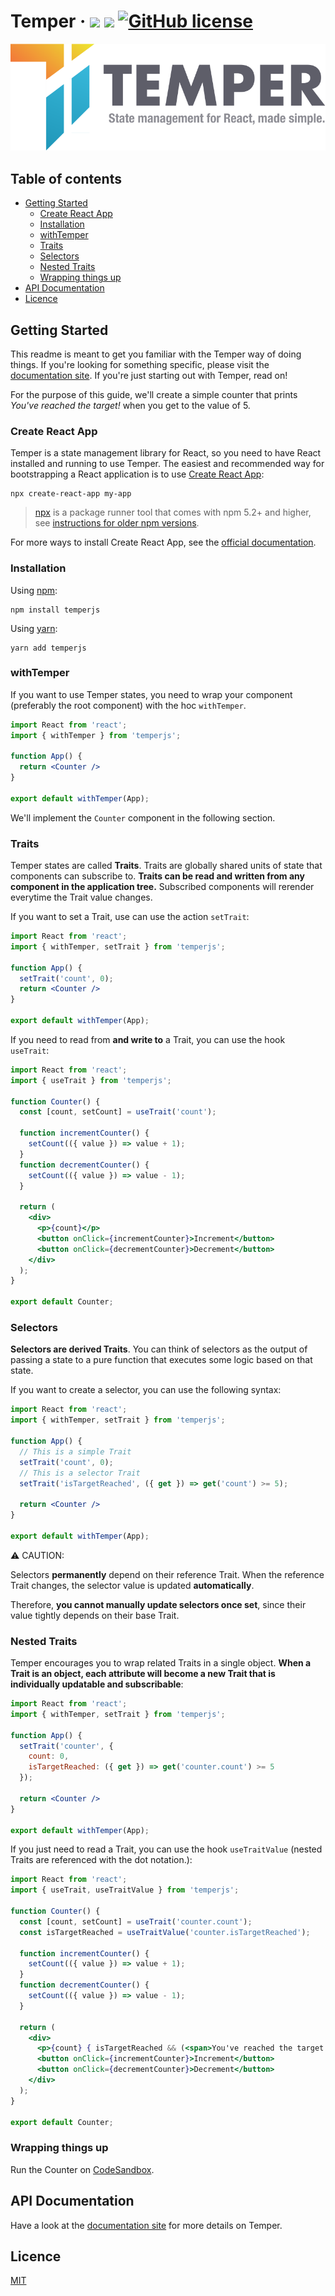 # Temper &middot; ![](https://img.shields.io/npm/v/temperjs) ![](https://img.shields.io/github/issues/ktripaldi/temperjs) [![GitHub license](https://img.shields.io/badge/license-MIT-blue.svg)](LICENSE)

![alt text](Temper.svg "Temper")

## Table of contents

- [Getting Started](#getting-started)
  - [Create React App](#create-react-app)
  - [Installation](#installation)
  - [withTemper](#withtemper)
  - [Traits](#traits)
  - [Selectors](#selectors)
  - [Nested Traits](#nested-traits)
  - [Wrapping things up](#wrapping-things-up)
- [API Documentation](#api-documentation)
- [Licence](#licence)

## Getting Started

This readme is meant to get you familiar with the Temper way of doing things.
If you're looking for something specific, please visit the [documentation site](https://temperjs.org). If you're just starting out with Temper, read on!

For the purpose of this guide, we'll create a simple counter that prints _You've reached the target!_ when you get to the value of 5.

### Create React App
Temper is a state management library for React, so you need to have React installed and running to use Temper. The easiest and recommended way for bootstrapping a React application is to use [Create React App](https://github.com/facebook/create-react-app#creating-an-app):

```shell
npx create-react-app my-app
```

> [npx](https://medium.com/@maybekatz/introducing-npx-an-npm-package-runner-55f7d4bd282b) is a package runner tool that comes with npm 5.2+ and higher, see [instructions for older npm versions](https://gist.github.com/gaearon/4064d3c23a77c74a3614c498a8bb1c5f).

For more ways to install Create React App, see the [official documentation](https://github.com/facebook/create-react-app#creating-an-app).

### Installation

Using [npm](https://www.npmjs.com/get-npm):
```shell
npm install temperjs
```

Using [yarn](https://classic.yarnpkg.com/en/docs/install/):

```shell
yarn add temperjs
```

### withTemper

If you want to use Temper states, you need to wrap your component (preferably the root component) with the hoc `withTemper`.

```jsx
import React from 'react';
import { withTemper } from 'temperjs';

function App() {
  return <Counter />
}

export default withTemper(App);
```

We'll implement the `Counter` component in the following section.

### Traits

Temper states are called **Traits**.
Traits are globally shared units of state that components can subscribe to.
**Traits can be read and written from any component in the application tree.**
Subscribed components will rerender everytime the Trait value changes.

If you want to set a Trait, use can use the action `setTrait`:

```jsx
import React from 'react';
import { withTemper, setTrait } from 'temperjs';

function App() {
  setTrait('count', 0);
  return <Counter />
}

export default withTemper(App);
```

If you need to read from **and write to** a Trait, you can use the hook `useTrait`:

```jsx
import React from 'react';
import { useTrait } from 'temperjs';

function Counter() {
  const [count, setCount] = useTrait('count');

  function incrementCounter() {
    setCount(({ value }) => value + 1);
  }
  function decrementCounter() {
    setCount(({ value }) => value - 1);
  }

  return (
    <div>
      <p>{count}</p>
      <button onClick={incrementCounter}>Increment</button>
      <button onClick={decrementCounter}>Decrement</button>
    </div>
  );
}

export default Counter;

```

### Selectors

**Selectors are derived Traits**. You can think of selectors as the output of passing a state to a pure function that executes some logic based on that state.

If you want to create a selector, you can use the following syntax:

```jsx
import React from 'react';
import { withTemper, setTrait } from 'temperjs';

function App() {
  // This is a simple Trait
  setTrait('count', 0);
  // This is a selector Trait
  setTrait('isTargetReached', ({ get }) => get('count') >= 5);

  return <Counter />
}

export default withTemper(App);
```

⚠️ CAUTION:

Selectors **permanently** depend on their reference Trait.
When the reference Trait changes, the selector value is updated **automatically**.

Therefore, **you cannot manually update selectors once set**, since their value tightly depends on their base Trait.

### Nested Traits

Temper encourages you to wrap related Traits in a single object.
**When a Trait is an object, each attribute will become a new Trait that is individually updatable and subscribable**:

```jsx
import React from 'react';
import { withTemper, setTrait } from 'temperjs';

function App() {
  setTrait('counter', {
    count: 0,
    isTargetReached: ({ get }) => get('counter.count') >= 5
  });

  return <Counter />
}

export default withTemper(App);
```

If you just need to read a Trait, you can use the hook `useTraitValue` (nested Traits are referenced with the dot notation.):

```jsx
import React from 'react';
import { useTrait, useTraitValue } from 'temperjs';

function Counter() {
  const [count, setCount] = useTrait('counter.count');
  const isTargetReached = useTraitValue('counter.isTargetReached');

  function incrementCounter() {
    setCount(({ value }) => value + 1);
  }
  function decrementCounter() {
    setCount(({ value }) => value - 1);
  }

  return (
    <div>
      <p>{count} { isTargetReached && (<span>You've reached the target!</span>)}</p>
      <button onClick={incrementCounter}>Increment</button>
      <button onClick={decrementCounter}>Decrement</button>
    </div>
  );
}

export default Counter;

```

### Wrapping things up

Run the Counter on [CodeSandbox](https://codesandbox.io/s/temperjs-getting-started-o9l56?file=/src/App.js).

## API Documentation

Have a look at the [documentation site](https://temperjs.org) for more details on Temper.

## Licence

[MIT](LICENSE)
